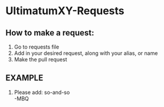 UltimatumXY-Requests
====================

How to make a request:
----------------------

1. Go to requests file
2. Add in your desired request, along with your alias, or name
3. Make the pull request


EXAMPLE
-------

1. Please add: so-and-so  
-MBQ

